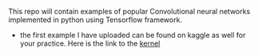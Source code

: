
This repo will contain examples of popular Convolutional neural networks implemented in python using Tensorflow framework.

- the first example I have uploaded can be found on kaggle as well for your practice. Here is the link to the [kernel](https://www.kaggle.com/arpitjain007/cnn-using-mnist-dataset)
